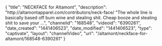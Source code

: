 {
    "title": "NECKFACE for Altamont",
    "description": "http:\/\/altamontapparel.com\/contributors\/neck-face\/ \"The whole line is basically based off bum wine and stealing shit. Cheap booze and stealing shit to save your ...",
    "channelid": "168548",
    "videoid": "6390261",
    "date_created": "1441406523",
    "date_modified": "1441406523",
    "type": "captivate",
    "layout": "channelVideo",
    "url": "\/altamont\/neckface-for-altamont\/168548-6390261"
}